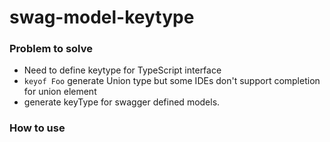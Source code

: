 # swag-model-keytype

### Problem to solve 
* Need to define keytype for TypeScript interface
* `keyof Foo` generate Union type but some IDEs don't support completion for union element
* generate keyType for swagger defined models. 

### How to use

```

```
